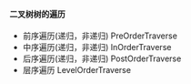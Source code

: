 
#### 二叉树树的遍历

+ 前序遍历(递归，非递归) PreOrderTraverse
+ 中序遍历(递归，非递归) InOrderTraverse
+ 后序遍历(递归，非递归) PostOrderTraverse
+ 层序遍历  LevelOrderTraverse


